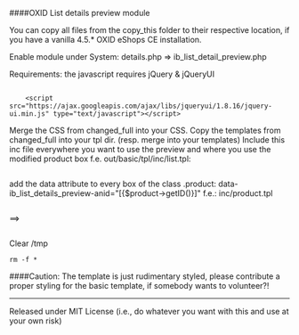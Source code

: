 ####OXID List details preview module

You can copy all files from the copy_this folder to their respective location,
if you have a vanilla 4.5.* OXID eShops CE installation.

Enable module under System:
details.php => ib_list_detail_preview.php

Requirements:
the javascript requires jQuery & jQueryUI
```<script type="text/javascript" src="https://ajax.googleapis.com/ajax/libs/jquery/1.7.0/jquery.js"></script>

    <script src="https://ajax.googleapis.com/ajax/libs/jqueryui/1.8.16/jquery-ui.min.js" type="text/javascript"></script>
```             
Merge the CSS from changed_full into your CSS.
Copy the templates from changed_full into your tpl dir. (resp. merge into your templates)
Include this inc file everywhere you want to use the preview and where you use the modified product box
f.e.
out/basic/tpl/inc/list.tpl:
```[{ include file="inc/list_detail_preview.tpl" }]
```
add the data attribute to every box of the class .product:
    data-ib_list_details_preview-anid="[{$product->getID()}]"
f.e.:
inc/product.tpl
```<div [{if $test_Cntr}]id="test_cntr_[{$test_Cntr}]_[{$product->oxarticles__oxartnum->value}]"[{/if}] class="product hproduct[{if $head}] head[{/if}] [{$size|default:''}] [{$class|default:''}]">
```
==>
```<div [{if $test_Cntr}]id="test_cntr_[{$test_Cntr}]_[{$product->oxarticles__oxartnum->value}]"[{/if}] class="product hproduct[{if $head}] head[{/if}] [{$size|default:''}] [{$class|default:''}]" data-ib_list_details_preview-anid="[{$product->getID()}]">
```

Clear /tmp  
```cd tmp
rm -f *
``` 

####Caution:
The template is just rudimentary styled, please contribute a proper styling for the basic template, if somebody wants to volunteer?!


--------------------------------------------------------------------
Released under 
MIT License
(i.e., do whatever you want with this and use at your own risk)
